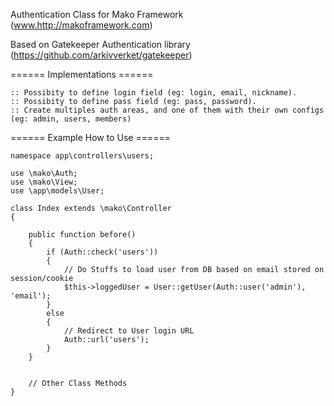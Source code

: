 Authentication Class for Mako Framework (www.http://makoframework.com)

Based on Gatekeeper Authentication library (https://github.com/arkivverket/gatekeeper)


====== Implementations ======

    :: Possibity to define login field (eg: login, email, nickname).
    :: Possibity to define pass field (eg: pass, password).
    :: Create multiples auth areas, and one of them with their own configs (eg: admin, users, members)


====== Example How to Use ======

    namespace app\controllers\users;
    
    use \mako\Auth;
    use \mako\View;
    use \app\models\User;
    
    class Index extends \mako\Controller
    {

        public function before()
        { 
            if (Auth::check('users'))
            {
                // Do Stuffs to load user from DB based on email stored on session/cookie
                $this->loggedUser = User::getUser(Auth::user('admin'), 'email'); 
            }
            else
            {
                // Redirect to User login URL
                Auth::url('users');
            }
        }
        
        
        // Other Class Methods
    }
